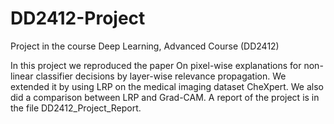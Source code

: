# DD2412-Project

Project in the course Deep Learning, Advanced Course (DD2412)

In this project we reproduced the paper On pixel-wise explanations for non-linear classifier decisions by layer-wise relevance propagation. We extended it by using LRP on the medical imaging dataset CheXpert. We also did a comparison between LRP and Grad-CAM. A report of the project is in the file DD2412_Project_Report.
